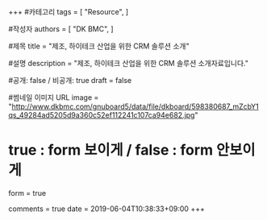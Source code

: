+++
#카테고리
tags = [
    "Resource",
]

#작성자
authors = [
    "DK BMC",
]

#제목
title = "제조, 하이테크 산업을 위한 CRM 솔루션 소개"

#설명
description = "제조, 하이테크 산업을 위한 CRM 솔루션 소개자료입니다."

#공개: false / 비공개: true
draft = false

#썸네일 이미지 URL
image = "http://www.dkbmc.com/gnuboard5/data/file/dkboard/598380687_mZcbY1qs_49284ad5205d9a360c52ef112241c107ca94e682.jpg"

# true : form 보이게 / false : form 안보이게
form = true

comments = true
date = 2019-06-04T10:38:33+09:00
+++

<!-- 게시글 내용 -->
